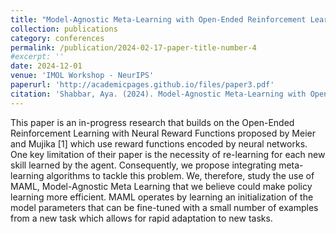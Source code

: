 ```yaml
---
title: "Model-Agnostic Meta-Learning with Open-Ended Reinforcement Learning"
collection: publications
category: conferences
permalink: /publication/2024-02-17-paper-title-number-4
#excerpt: ''
date: 2024-12-01
venue: 'IMOL Workshop - NeurIPS'
paperurl: 'http://academicpages.github.io/files/paper3.pdf'
citation: 'Shabbar, Aya. (2024). Model-Agnostic Meta-Learning with Open-Ended Reinforcement Learning'
---
```


This paper is an in-progress research that builds on the Open-Ended Reinforcement Learning with Neural Reward Functions proposed by Meier and Mujika [1] which use reward functions encoded by neural networks. One key limitation of their paper is the necessity of re-learning for each new skill learned by the agent. Consequently, we propose integrating meta-learning algorithms to tackle this problem. We, therefore, study the use of MAML, Model-Agnostic Meta Learning that we believe could make policy learning more efficient. MAML operates by learning an initialization of the model parameters that can be fine-tuned with a small number of examples from a new task which allows for rapid adaptation to new tasks.
